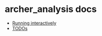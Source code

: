 archer_analysis docs
====================

* [Running interactively](interactive.md)
* [TODOs](todo.md)